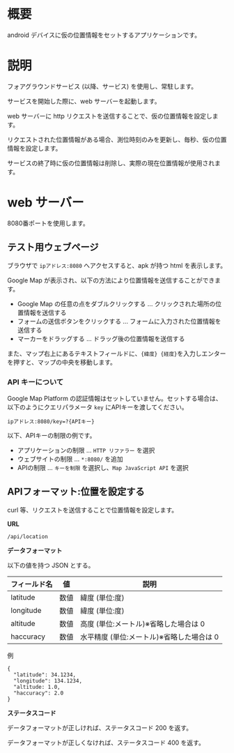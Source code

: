 

# 概要

android デバイスに仮の位置情報をセットするアプリケーションです。


# 説明

フォアグラウンドサービス (以降、サービス) を使用し、常駐します。

サービスを開始した際に、web サーバーを起動します。

web サーバーに http リクエストを送信することで、仮の位置情報を設定します。

リクエストされた位置情報がある場合、測位時刻のみを更新し、毎秒、仮の位置情報を設定します。

サービスの終了時に仮の位置情報は削除し、実際の現在位置情報が使用されます。


# web サーバー

8080番ポートを使用します。

## テスト用ウェブページ 

ブラウザで ```ipアドレス:8080``` へアクセスすると、apk が持つ html を表示します。

Google Map が表示され、以下の方法により位置情報を送信することができます。

* Google Map の任意の点をダブルクリックする ... クリックされた場所の位置情報を送信する
* フォームの送信ボタンをクリックする ... フォームに入力された位置情報を送信する
* マーカーをドラッグする ... ドラッグ後の位置情報を送信する


また、マップ右上にあるテキストフィールドに、```{緯度} {経度}```を入力しエンターを押すと、マップの中央を移動します。


### API キーについて
Google Map Platform の認証情報はセットしていません。セットする場合は、以下のようにクエリパラメータ ```key``` にAPIキーを渡してください。

```
ipアドレス:8080/key=?{APIキー}
```


以下、APIキーの制限の例です。
* アプリケーションの制限 ... ```HTTP リファラー``` を選択
* ウェブサイトの制限 ... ```*:8080/``` を追加
* APIの制限 ... ```キーを制限``` を選択し、```Map JavaScript API``` を選択


## APIフォーマット:位置を設定する

curl 等、リクエストを送信することで位置情報を設定します。

**URL**

```/api/location```

 
**データフォーマット**

以下の値を持つ JSON とする。

|フィールド名|値|説明|
|-|-|-|
|latitude|数値|緯度 (単位:度)|
|longitude|数値|緯度 (単位:度)|
|altitude|数値|高度 (単位:メートル)※省略した場合は 0|
|haccuracy|数値|水平精度 (単位:メートル)※省略した場合は 0|


例

```
{
  "latitude": 34.1234,
  "longitude": 134.1234,
  "altitude: 1.0,
  "haccuracy": 2.0
}
```
 

**ステータスコード**

データフォーマットが正しければ、ステータスコード 200 を返す。

データフォーマットが正しくなければ、ステータスコード 400 を返す。


